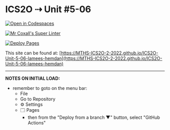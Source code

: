 # ICS2O ⇢ Unit #5-06

[![Open in Codespaces](https://classroom.github.com/assets/launch-codespace-7f7980b617ed060a017424585567c406b6ee15c891e84e1186181d67ecf80aa0.svg)](https://classroom.github.com/open-in-codespaces?assignment_repo_id=11100451)

[![Mr Coxall's Super Linter](https://github.com/MTHS-ICS2O-2-2022/ICS2O-Unit-5-06-lamees-hemdan/workflows/Mr%20Coxall's%20Super%20Linter/badge.svg)](https://github.com/MTHS-ICS2O-2-2022/ICS2O-Unit-5-06-lamees-hemdan/actions)

[![Deploy Pages](https://github.com/MTHS-ICS2O-2-2022/ICS2O-Unit-5-06-lamees-hemdan/workflows/Deploy%20Pages/badge.svg)](https://github.com/MTHS-ICS2O-2-2022/ICS2O-Unit-5-06-lamees-hemdan/actions)

This site can be found at: [https://MTHS-ICS2O-2-2022.github.io/ICS2O-Unit-5-06-lamees-hemdan](https://MTHS-ICS2O-2-2022.github.io/ICS2O-Unit-5-06-lamees-hemdan)

---

**NOTES ON INITIAL LOAD:**
- remember to goto on the menu bar:
  - File
  - Go to Repository
  - ⚙ Settings
  - 🗔 Pages
    - then from the "Deploy from a branch ▼" button, select "GitHub Actions"
